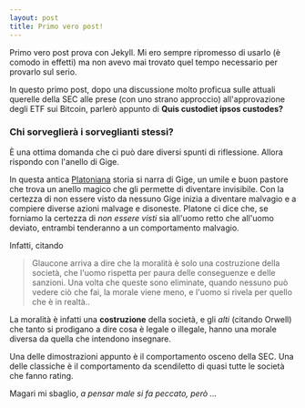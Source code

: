 ```yaml
---
layout: post
title: Primo vero post!
---
```


Primo vero post prova con Jekyll. Mi ero sempre ripromesso di usarlo (è comodo in effetti) ma non avevo mai trovato quel tempo necessario per provarlo sul serio.

In questo primo post, dopo una discussione molto proficua sulle attuali querelle della SEC alle prese (con uno strano approccio) all'approvazione degli ETF sui Bitcoin, parlerò appunto di **Quis custodiet ipsos custodes?**

### Chi sorveglierà i sorveglianti stessi?

È una ottima domanda che ci può dare diversi spunti di riflessione. Allora rispondo con l'anello di Gige.

In questa antica [Platoniana](https://it.wikipedia.org/wiki/Anello_di_Gige) storia si narra di Gige, un umile e buon pastore che trova un anello magico che gli permette di diventare invisibile.
Con la certezza di non essere visto da nessuno Gige inizia a diventare malvagio e a compiere diverse azioni malvage e disoneste.
Platone ci dice che, se forniamo la certezza di *non essere visti* sia all'uomo retto che all'uomo deviato, entrambi tenderanno a un comportamento malvagio.

Infatti, citando

> Glaucone arriva a dire che la moralità è solo una costruzione della società, che l'uomo rispetta per paura delle conseguenze e delle sanzioni. Una volta che queste sono eliminate, quando nessuno può vedere ciò che fai, la morale viene meno, e l'uomo si rivela per quello che è in realtà..

La moralità è infatti una **costruzione** della società, e gli *alti* (citando Orwell) che tanto si prodigano a dire cosa è legale o illegale, hanno una morale diversa da quella che intendono insegnare.

Una delle dimostrazioni appunto è il comportamento osceno della SEC.
Una delle classiche è il comportamento da scendiletto di quasi tutte le società che fanno rating.

Magari mi sbaglio, *a pensar male si fa peccato, però ...*

